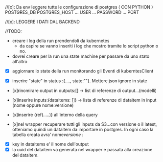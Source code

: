//[x]:
Da env leggere tutte le configurazione di postgres ( CON PYTHON )
POSTGRES_DB
POSTGRES_HOST
... USER
... PASSWORD
... PORT

//[x]:
LEGGERE I DATI DAL BACKEND

//TODO:

- creare i log della run prendendoli da kubernetes
  - da capire se vanno inseriti i log che mostro tramite lo script python o no.
- dovrei creare per la run una state machine per passare da uno stato all'altro

- [x] aggiornare lo state della run monitorando gli Eventi di kuberntesClient

- [x] inserire "state" in status :{...., state:""}. Mettere json ignore in state

- [x]rinomirare output in outputs:[] -> list di referenze di output...(modelli)
- [x]inserire inputs:{dataitems: []} -> lista di referenze di dataitem in input (nome oppure nome:versione)

- [x]inserire {ref(.....)} all'interno della query
- [x]nel wrapper recuperare tutti gli inputs da S3...con versione o il latest, otteniamo quindi un dataitem da importare in postgres. In ogni caso la tabella creata avra' nome*versione : <name>*<version>

- [x] key in dataitems e' il nome dell'output
- [x] la uuid del dataitem va generata nel wrapper e passata alla creazione del dataitem.
